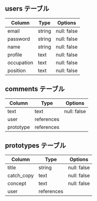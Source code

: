 ## users テーブル

| Column    | Type   | Options     |
| --------- | ------ | ----------- |
| email     | string | null: false |
| password  | string | null: false |
| name      | string | null: false |
| profile   | text   | null: false |
| occupation| text   | null: false |
| position  | text   | null: false |

## comments テーブル

| Column   | Type       | Options     |
| -------- | ---------- | ----------- |
| text     | text       | null: false |
| user     | references |             |
| prototype| references |             |

## prototypes テーブル

| Column    | Type      | Options     |
| --------- | --------- | ----------- |
| title     | string    | null: false |
| catch_copy| text      | null: false |
| concept   | text      | null: false |
| user      | references|             |